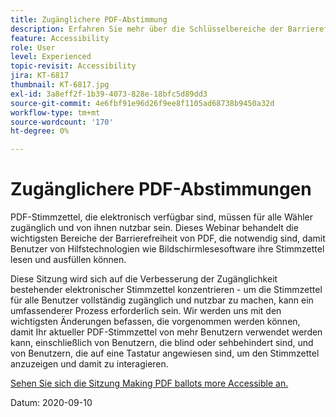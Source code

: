```yaml
---
title: Zugänglichere PDF-Abstimmung
description: Erfahren Sie mehr über die Schlüsselbereiche der Barrierefreiheit von PDF, die erforderlich sind, damit Benutzer von Hilfstechnologien wie Bildschirmlesesoftware ihre Stimmzettel lesen und ausfüllen können.
feature: Accessibility
role: User
level: Experienced
topic-revisit: Accessibility
jira: KT-6817
thumbnail: KT-6817.jpg
exl-id: 3a8eff2f-1b39-4073-828e-18bfc5d89dd3
source-git-commit: 4e6fbf91e96d26f9ee8f1105ad68738b9450a32d
workflow-type: tm+mt
source-wordcount: '170'
ht-degree: 0%

---
```


# Zugänglichere PDF-Abstimmungen

PDF-Stimmzettel, die elektronisch verfügbar sind, müssen für alle Wähler zugänglich und von ihnen nutzbar sein. Dieses Webinar behandelt die wichtigsten Bereiche der Barrierefreiheit von PDF, die notwendig sind, damit Benutzer von Hilfstechnologien wie Bildschirmlesesoftware ihre Stimmzettel lesen und ausfüllen können.

Diese Sitzung wird sich auf die Verbesserung der Zugänglichkeit bestehender elektronischer Stimmzettel konzentrieren - um die Stimmzettel für alle Benutzer vollständig zugänglich und nutzbar zu machen, kann ein umfassenderer Prozess erforderlich sein. Wir werden uns mit den wichtigsten Änderungen befassen, die vorgenommen werden können, damit Ihr aktueller PDF-Stimmzettel von mehr Benutzern verwendet werden kann, einschließlich von Benutzern, die blind oder sehbehindert sind, und von Benutzern, die auf eine Tastatur angewiesen sind, um den Stimmzettel anzuzeigen und damit zu interagieren.

[Sehen Sie sich die Sitzung Making PDF ballots more Accessible an.](https://event.on24.com/wcc/r/2620020/599427B9BC7DA6BB34A4D46EB0EB1F63)

Datum: 2020-09-10